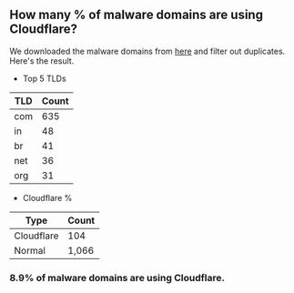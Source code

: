## How many % of malware domains are using Cloudflare?


We downloaded the malware domains from [here](https://urlhaus.abuse.ch) and filter out duplicates.
Here's the result.


[//]: # (start replacement)


- Top 5 TLDs

| TLD | Count |
| --- | --- |
| com | 635 |
| in | 48 |
| br | 41 |
| net | 36 |
| org | 31 |


- Cloudflare %

| Type | Count |
| --- | --- |
| Cloudflare | 104 |
| Normal | 1,066 |


### 8.9% of malware domains are using Cloudflare.